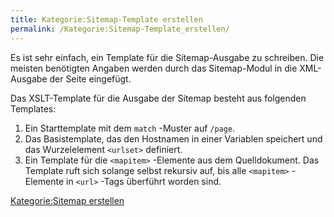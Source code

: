 ```yaml
---
title: Kategorie:Sitemap-Template erstellen
permalink: /Kategorie:Sitemap-Template_erstellen/
---
```


Es ist sehr einfach, ein Template für die Sitemap-Ausgabe zu schreiben. Die meisten benötigten Angaben werden durch das Sitemap-Modul in die XML-Ausgabe der Seite eingefügt.

Das XSLT-Template für die Ausgabe der Sitemap besteht aus folgenden Templates:

1.  Ein Starttemplate mit dem `match` -Muster auf `/page`.
2.  Das Basistemplate, das den Hostnamen in einer Variablen speichert und das Wurzelelement `<urlset>` definiert.
3.  Ein Template für die `<mapitem>` -Elemente aus dem Quelldokument. Das Template ruft sich solange selbst rekursiv auf, bis alle `<mapitem>` -Elemente in `<url>` -Tags überführt worden sind.

[Kategorie:Sitemap erstellen](/Kategorie:Sitemap_erstellen )